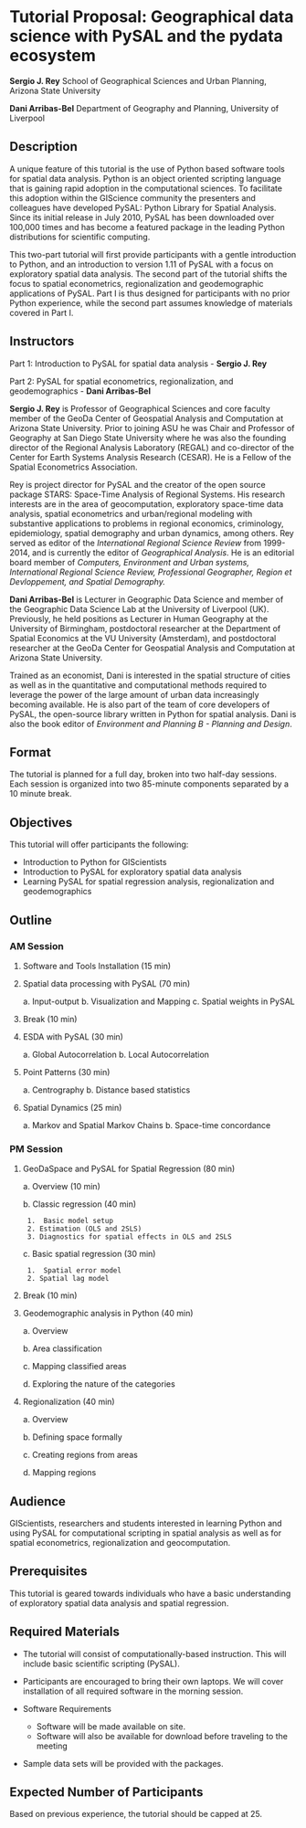 # Tutorial Proposal: Geographical data science with PySAL and the pydata ecosystem

**Sergio J. Rey**  School of Geographical Sciences and Urban Planning, Arizona State University

**Dani Arribas-Bel** Department of Geography and Planning, University of Liverpool



## Description

A unique feature of this tutorial is the use of Python based software tools for
spatial data analysis. Python is an object oriented scripting language that is
gaining rapid adoption in the computational sciences.  To facilitate this
adoption within the GIScience community the presenters and colleagues have
developed PySAL: Python Library for Spatial Analysis. Since its initial release
in July 2010, PySAL has been downloaded over 100,000 times and has become a
featured package in the leading Python distributions for scientific computing.


This two-part tutorial will first provide participants with a gentle
introduction to Python, and an introduction to version 1.11 of PySAL with a
focus on  exploratory spatial data analysis.  The second part of the tutorial
shifts the focus to spatial econometrics, regionalization and geodemographic
applications of PySAL.  Part I is thus designed for participants with no prior
Python experience, while the second part assumes knowledge of materials covered
in Part I.

## Instructors

Part 1: Introduction to PySAL for spatial data analysis - **Sergio J. Rey**

Part 2: PySAL for spatial econometrics, regionalization, and geodemographics - **Dani Arribas-Bel**

**Sergio J. Rey** is Professor of Geographical Sciences and core faculty member
of the GeoDa Center of Geospatial Analysis and Computation at Arizona State
University. Prior to joining ASU he was Chair and Professor of Geography at San
Diego State University where he was also the founding director of the Regional
Analysis Laboratory (REGAL) and co-director of the Center for Earth Systems
Analysis Research (CESAR).  He is a Fellow of the Spatial Econometrics
Association.

Rey is project director for PySAL and the creator of the open source package
STARS: Space-Time Analysis of Regional Systems. His research interests are in
the area of geocomputation, exploratory space-time data analysis, spatial
econometrics and urban/regional modeling with substantive applications to
problems in regional economics, criminology, epidemiology, spatial demography
and urban dynamics, among others. Rey served as editor of the *International
Regional Science Review* from 1999-2014, and is currently the editor of
*Geographical Analysis*. He  is an editorial board member of *Computers,
Environment and Urban systems,  International Regional Science Review,
Professional Geographer, Region et Devloppement, and Spatial Demography.*

**Dani Arribas-Bel** is Lecturer in Geographic Data Science and member of
the Geographic Data Science Lab at the University of Liverpool (UK). Previously,
he held positions as Lecturer in Human Geography at the University of Birmingham,
postdoctoral researcher at the Department of Spatial Economics at the VU University
(Amsterdam), and postdoctoral researcher at the GeoDa Center for Geospatial 
Analysis and Computation at Arizona State University. 

Trained as an economist, Dani is interested in the spatial structure of cities as well
as in the quantitative and computational methods required to leverage the power of the 
large amount of urban data increasingly becoming available. He is also part of the team
of core developers of PySAL, the open-source library written in Python for spatial
analysis. Dani is also the book editor of *Environment and Planning B -
Planning and Design*.


## Format

The tutorial is planned for a full day, broken into two half-day
sessions. Each session is organized into two 85-minute components
separated by a 10 minute break.

## Objectives

This tutorial will offer participants the following:

-   Introduction to Python for GIScientists
-   Introduction to PySAL for exploratory spatial data analysis
-   Learning PySAL for spatial regression analysis, regionalization and geodemographics

## Outline

### AM Session

1. Software and Tools Installation (15 min)

2. Spatial data processing with PySAL (70 min)
 
   a. Input-output
   b. Visualization and Mapping
   c. Spatial weights in PySAL

4. Break (10 min)

4. ESDA with PySAL (30 min)

   a. Global Autocorrelation
   b. Local Autocorrelation

5. Point Patterns (30 min)
 
   a. Centrography
   b. Distance based statistics

6. Spatial Dynamics (25 min)

   a. Markov and Spatial Markov Chains
   b. Space-time concordance

### PM Session

1.  GeoDaSpace and PySAL for Spatial Regression (80 min)

    a.  Overview (10 min)

    b.  Classic regression (40 min)

         1.  Basic model setup
         2. Estimation (OLS and 2SLS)
         3. Diagnostics for spatial effects in OLS and 2SLS

    c.  Basic spatial regression (30 min)

         1.  Spatial error model
         2. Spatial lag model

2.  Break (10 min)

3.  Geodemographic analysis in Python (40 min)

    a.  Overview

    b.  Area classification

    c.  Mapping classified areas

    d.  Exploring the nature of the categories

4.  Regionalization (40 min)

    a.  Overview

    b.  Defining space formally

    c.  Creating regions from areas

    d.  Mapping regions

## Audience

GIScientists, researchers and students interested in learning Python and using
PySAL for computational scripting in spatial analysis as well as for spatial
econometrics, regionalization and geocomputation.

## Prerequisites

This tutorial is geared towards individuals who have a basic
understanding of exploratory spatial data analysis and spatial
regression.

## Required Materials

-   The tutorial will consist of computationally-based instruction. This
    will include basic scientific scripting (PySAL).

-   Participants are encouraged to bring their own laptops. We will
    cover installation of all required software in the morning session.


-   Software Requirements

    -   Software will be made available on site.
    -   Software will also be available for download before traveling to the meeting


-   Sample data sets will be provided with the packages.

## Expected Number of Participants

Based on previous experience, the tutorial should be capped at 25.
